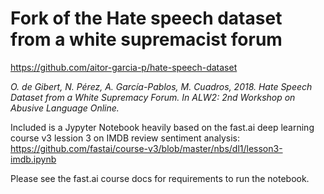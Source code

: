 # Fork of the Hate speech dataset from a white supremacist forum
https://github.com/aitor-garcia-p/hate-speech-dataset
 
*O. de Gibert, N. Pérez, A. García-Pablos, M. Cuadros, 2018. Hate Speech Dataset from a White Supremacy Forum. In ALW2: 2nd Workshop on Abusive Language Online.*

Included is a Jypyter Notebook heavily based on the fast.ai deep learning course v3 lession 3 on IMDB review sentiment analysis:
https://github.com/fastai/course-v3/blob/master/nbs/dl1/lesson3-imdb.ipynb

Please see the fast.ai course docs for requirements to run the notebook.

